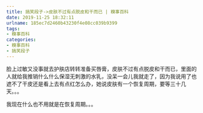 ```yaml
---
title: 搞笑段子->皮肤不过有点脱皮和干而已 | 糗事百科
date: 2019-11-25 18:32:11
urlname: 185ec7d2460b43230f4e08cc039b9399
tags: 
- 糗事百科
categories:
- 糗事百科
- 搞笑段子
---
```

脸上过敏又没事就去护肤店转转准备买唇膏，皮肤不过有点脱皮和干而已，里面的人就给我推销什么什么保湿无刺激的水乳，没呆一会儿我就走了，因为我说用了也遮不了干皮还是看上去有点红怎么办，她说皮肤有一个恢复周期，要等三十几天。。。

我现在什么也不用就是在恢复周期。。。


